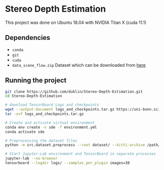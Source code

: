 # Stereo Depth Estimation
This project was done on Ubuntu 18.04 with NVIDIA Titan X (cuda 11.1)
## Dependencies
* `conda`
* `git`
* `cuda`
* `data_scene_flow.zip` Dataset which can be downloaded from [here](http://www.cvlibs.net/datasets/kitti/eval_scene_flow.php?benchmark=stereo)
## Running the project
```sh
git clone https://github.com/duklin/Stereo-Depth-Estimation.git
cd Stereo-Depth-Estimation

# download TensorBoard Logs and checkpoints
wget --output-document logs_and_checkpoints.tar.gz https://uni-bonn.sciebo.de/s/GShVSpQ7wXsPkRL/download
tar -xvf logs_and_checkpoints.tar.gz

# Create and activate virtual environment
conda env create -n sde -f environment.yml
conda activate sde

# Preprocessing the dataset files
python -m src.dataset.preprocess --root dataset/ --kitti-archive /path/to/data_scene_flow.zip

# Start Jupyter-Lab environment and TensorBoard in separate processes
jupyter-lab --no-browser
tensorboard --logdir logs/ --samples_per_plugin images=30
```
